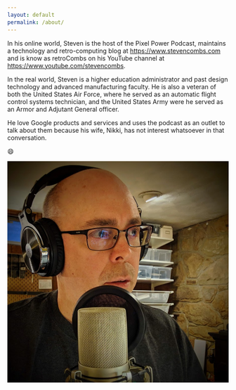 ```yaml
---
layout: default
permalink: /about/
---
```


In his online world, Steven is the host of the Pixel Power Podcast, maintains a technology and retro-computing blog at <https://www.stevencombs.com> and is know as retroCombs on his YouTube channel at <https://www.youtube.com/stevencombs>.

In the real world, Steven is a higher education administrator and past design technology and advanced manufacturing faculty. He is also a veteran of both the United States Air Force, where he served as an automatic flight control systems technician, and the United States Army were he served as an Armor and Adjutant General officer.

He love Google products and services and uses the podcast as an outlet to talk about them because his wife, Nikki, has not interest whatsoever in that conversation.

😄

![Steven. Your host.](/images/design/host.jpg)

